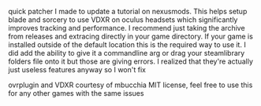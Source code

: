 quick patcher I made to update a tutorial on nexusmods. This helps setup blade and sorcery to use VDXR on oculus headsets which significantly improves tracking and performance. I recommend just taking the archive from releases and extracing directly in your game directory. If your game is installed outside of the default location this is the required way to use it. I did add the ability to give it a commandline arg or drag your steamlibrary folders file onto it but those are giving errors. I realized that they're actually just useless features anyway so I won't fix

ovrplugin and VDXR courtesy of mbucchia
MIT license, feel free to use this for any other games with the same issues
